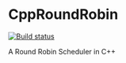 # CppRoundRobin

[![Build status](https://ci.appveyor.com/api/projects/status/wy1shb2j7ep0j80o?svg=true)](https://ci.appveyor.com/project/lucasbrendel/cpproundrobin)

A Round Robin Scheduler in C++
